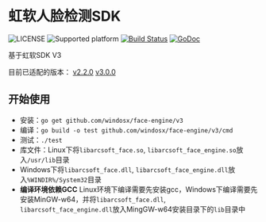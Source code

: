# 虹软人脸检测SDK
![LICENSE](https://img.shields.io/github/license/windosx/face-engine)
![Supported platform](https://img.shields.io/badge/platform-win%20%7C%20linux-lightgrey)
[![Build Status](https://travis-ci.org/windosx/face-engine.svg?branch=master)](https://travis-ci.org/windosx/face-engine)
[![GoDoc](http://godoc.org/github.com/windosx/face-engine?status.svg)](http://godoc.org/github.com/windosx/face-engine)

基于虹软SDK V3

目前已适配的版本：
[v2.2.0](https://github.com/windosx/face-engine/tree/v2.2.0)
[v3.0.0](https://github.com/windosx/face-engine/tree/v3.0.4)

开始使用
---
* 安装：`go get github.com/windosx/face-engine/v3`
* 编译：`go build -o test github.com/windosx/face-engine/v3/cmd`
* 测试：`./test`
* 库文件：Linux下将`libarcsoft_face.so`, `libarcsoft_face_engine.so`放入`/usr/lib`目录
* Windows下将`libarcsoft_face.dll`, `libarcsoft_face_engine.dll`放入`%WINDIR%/System32`目录
* **编译环境依赖GCC** Linux环境下编译需要先安装gcc，Windows下编译需要先安装MinGW-w64，并将`libarcsoft_face.dll`, `libarcsoft_face_engine.dll`放入MingGW-w64安装目录下的`lib`目录中
